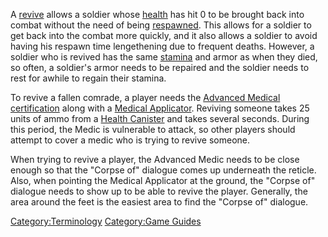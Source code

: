 A [revive](revive "wikilink") allows a soldier whose
[health](health "wikilink") has hit 0 to be brought back into combat
without the need of being [respawned](respawn "wikilink"). This allows
for a soldier to get back into the combat more quickly, and it also
allows a soldier to avoid having his respawn time lengethening due to
frequent deaths. However, a soldier who is revived has the same
[stamina](stamina "wikilink") and armor as when they died, so often, a
soldier's armor needs to be repaired and the soldier needs to rest for
awhile to regain their stamina.

To revive a fallen comrade, a player needs the [Advanced
Medical](Advanced_Medical "wikilink")
[certification](certification "wikilink") along with a [Medical
Applicator](Medical_Applicator "wikilink"). Reviving someone takes 25
units of ammo from a [Health Canister](Health_Canister "wikilink") and
takes several seconds. During this period, the Medic is vulnerable to
attack, so other players should attempt to cover a medic who is trying
to revive someone.

When trying to revive a player, the Advanced Medic needs to be close
enough so that the "Corpse of" dialogue comes up underneath the reticle.
Also, when pointing the Medical Applicator at the ground, the "Corpse
of" dialogue needs to show up to be able to revive the player.
Generally, the area around the feet is the easiest area to find the
"Corpse of" dialogue.

[Category:Terminology](Category:Terminology "wikilink") [Category:Game
Guides](Category:Game_Guides "wikilink")
